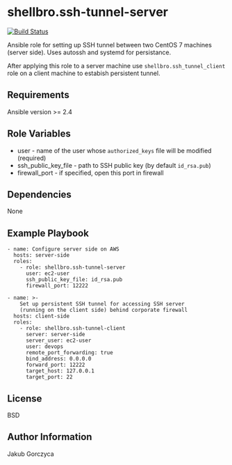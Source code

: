 shellbro.ssh-tunnel-server
==========================

[![Build Status](https://travis-ci.org/shellbro/ansible-role-ssh-tunnel-server.svg?branch=master)](https://travis-ci.org/shellbro/ansible-role-ssh-tunnel-server)

Ansible role for setting up SSH tunnel between two CentOS 7 machines (server
side). Uses autossh and systemd for persistance.

After applying this role to a server machine use `shellbro.ssh_tunnel_client`
role on a client machine to estabish persistent tunnel.

Requirements
------------

Ansible version >= 2.4

Role Variables
--------------

* user - name of the user whose `authorized_keys` file will be modified
(required)
* ssh_public_key_file - path to SSH public key (by default `id_rsa.pub`)
* firewall_port - if specified, open this port in firewall

Dependencies
------------

None

Example Playbook
----------------

    - name: Configure server side on AWS
      hosts: server-side
      roles:
        - role: shellbro.ssh-tunnel-server
          user: ec2-user
          ssh_public_key_file: id_rsa.pub
          firewall_port: 12222

    - name: >-
        Set up persistent SSH tunnel for accessing SSH server
        (running on the client side) behind corporate firewall
      hosts: client-side
      roles:
        - role: shellbro.ssh-tunnel-client
          server: server-side
          server_user: ec2-user
          user: devops
          remote_port_forwarding: true
          bind_address: 0.0.0.0
          forward_port: 12222
          target_host: 127.0.0.1
          target_port: 22

License
-------

BSD

Author Information
------------------

Jakub Gorczyca
